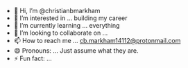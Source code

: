 - 👋 Hi, I’m @christianbmarkham
- 👀 I’m interested in ... building my career
- 🌱 I’m currently learning ... everything
- 💞️ I’m looking to collaborate on ...
- 📫 How to reach me ... cb.markham14112@protonmail.com
- 😄 Pronouns: ... Just assume what they are.
- ⚡ Fun fact: ...

<!---
christianbmarkham/christianbmarkham is a ✨ special ✨ repository because its `README.md` (this file) appears on your GitHub profile.
You can click the Preview link to take a look at your changes.
--->
